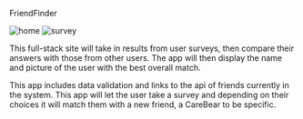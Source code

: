 FriendFinder

![home](https://user-images.githubusercontent.com/37719344/53109658-f64ba180-34fe-11e9-9f25-07dcc9ff7af4.PNG)
![survey](https://user-images.githubusercontent.com/37719344/53109662-f8adfb80-34fe-11e9-9cd5-ee131a1f0e68.PNG)

This full-stack site will take in results from user surveys, then compare their answers with those from other users. The app will then display the name and picture of the user with the best overall match.

This app includes data validation and links to the api of friends currently in the system. 
This app will let the user take a survey and depending on their choices it will match them with a new friend, a CareBear to be specific. 
